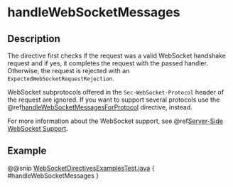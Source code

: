 <a id="handlewebsocketmessages-java"></a>
# handleWebSocketMessages

## Description

The directive first checks if the request was a valid WebSocket handshake request and if yes, it completes the request
with the passed handler. Otherwise, the request is rejected with an `ExpectedWebSocketRequestRejection`.

WebSocket subprotocols offered in the `Sec-WebSocket-Protocol` header of the request are ignored. If you want to
support several protocols use the @ref[handleWebSocketMessagesForProtocol](handleWebSocketMessagesForProtocol.md#handlewebsocketmessagesforprotocol-java) directive, instead.

For more information about the WebSocket support, see @ref[Server-Side WebSocket Support](../../../server-side/websocket-support.md#server-side-websocket-support-java).

## Example

@@snip [WebSocketDirectivesExamplesTest.java](../../../../../../../test/java/docs/http/javadsl/server/directives/WebSocketDirectivesExamplesTest.java) { #handleWebSocketMessages }
